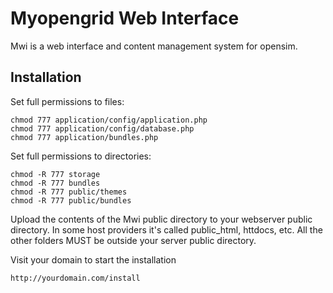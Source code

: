 Myopengrid Web Interface
===

Mwi is a web interface and content management system for opensim.
## Installation

Set full permissions to files:

    chmod 777 application/config/application.php
    chmod 777 application/config/database.php
    chmod 777 application/bundles.php

Set full permissions to directories:

    chmod -R 777 storage
    chmod -R 777 bundles
    chmod -R 777 public/themes
    chmod -R 777 public/bundles
    
    
Upload the contents of the Mwi public directory to your webserver
public directory. In some host providers it's called public_html, 
httdocs, etc. All the other folders MUST be outside your server 
public directory.

Visit your domain to start the installation

    http://yourdomain.com/install
